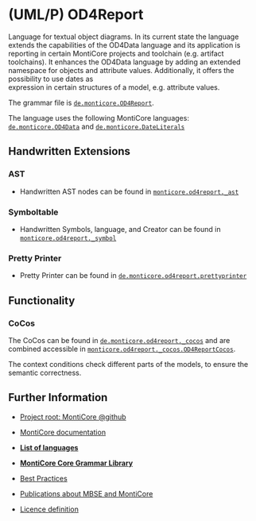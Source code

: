 <!-- (c) https://github.com/MontiCore/monticore -->

<!-- Beta-version: This is intended to become a MontiCore stable explanation. -->

# (UML/P) OD4Report

Language for textual object diagrams. In its current state the language extends the capabilities of 
the OD4Data language and its application is reporting in certain MontiCore projects and toolchain (e.g. 
artifact toolchains). It enhances the OD4Data language by adding an extended namespace for objects
and attribute values. Additionally, it offers the possibility to use dates as  
expression in certain structures of a model, e.g. attribute values. 

The grammar file is [`de.monticore.OD4Report`][OD4Report].

The language uses the following MontiCore languages:  
 [`de.monticore.OD4Data`][OD4Data] and
 [`de.monticore.DateLiterals`][DateLiterals]

## Handwritten Extensions
### AST
- Handwritten AST nodes can be found in [`monticore.od4report._ast`][_ast]
### Symboltable
- Handwritten Symbols, language, and Creator can be found in [`monticore.od4report._symbol`][_symboltable]
### Pretty Printer
- Pretty Printer can be found in [`de.monticore.od4report.prettyprinter`][prettyprinter]

## Functionality
### CoCos
The CoCos can be found in [`de.monticore.od4report._cocos`][_cocos] and are combined
accessible in [`monticore.od4report._cocos.OD4ReportCocos`][OD4ReportCocos].

The context conditions check different parts of the models, to ensure the semantic correctness.

[OD4Report]: https://git.rwth-aachen.de/monticore/languages/od/-/blob/master/src/main/grammars/de/monticore/DateLiterals.mc4
[DateLiterals]: https://git.rwth-aachen.de/monticore/languages/od/-/blob/master/src/main/grammars/de/monticore/DateLiterals.mc4
[OD4Data]: https://git.rwth-aachen.de/monticore/monticore/-/blob/dev/monticore-grammar/src/main/grammars/de/monticore/types/MCFullGenericTypes.mc4
[_ast]: https://git.rwth-aachen.de/monticore/languages/od/-/tree/master/src/main/java/de/monticore/od4report/_ast
[_symboltable]: https://git.rwth-aachen.de/monticore/languages/od/-/tree/master/src/main/java/de/monticore/od4report/_symboltable
[prettyprinter]: https://git.rwth-aachen.de/monticore/languages/od/-/blob/master/src/main/java/de/monticore/od4report/prettyprinter/
[_cocos]: https://git.rwth-aachen.de/monticore/languages/od/-/tree/master/src/main/java/de/monticore/od4report/_cocos
[OD4ReportCocos]: https://git.rwth-aachen.de/monticore/languages/od/-/blob/master/src/main/java/de/monticore/od4report/_cocos/OD4ReportCocos.java

## Further Information

* [Project root: MontiCore @github](https://github.com/MontiCore/monticore)
* [MontiCore documentation](http://www.monticore.de/)

* [**List of languages**](https://git.rwth-aachen.de/monticore/monticore/-/blob/dev/docs/Languages.md)
* [**MontiCore Core Grammar Library**](https://git.rwth-aachen.de/monticore/monticore/blob/dev/monticore-grammar/src/main/grammars/de/monticore/Grammars.md)
* [Best Practices](BestPractices.md)
* [Publications about MBSE and MontiCore](https://www.se-rwth.de/publications/)

* [Licence definition](https://github.com/MontiCore/monticore/blob/master/00.org/Licenses/LICENSE-MONTICORE-3-LEVEL.md)

